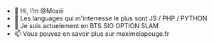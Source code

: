 - 👋 Hi, I’m @Moxiii
- 👀 Les languages qui m'interresse le plus sont JS / PHP / PYTHON
- 🌱 Je suis actuelement en BTS SIO OPTION SLAM 
- 📫 Vous pouvez en savoir plus sur maximelapouge.fr

<!---
Moxiii/Moxiii is a ✨ special ✨ repository because its `README.md` (this file) appears on your GitHub profile.
You can click the Preview link to take a look at your changes.
--->
